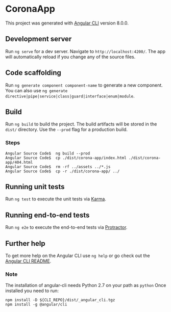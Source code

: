 # CoronaApp

This project was generated with [Angular CLI](https://github.com/angular/angular-cli) version 8.0.0.

## Development server

Run `ng serve` for a dev server. Navigate to `http://localhost:4200/`. The app will automatically reload if you change any of the source files.

## Code scaffolding

Run `ng generate component component-name` to generate a new component. You can also use `ng generate directive|pipe|service|class|guard|interface|enum|module`.

## Build

Run `ng build` to build the project. The build artifacts will be stored in the `dist/` directory. Use the `--prod` flag for a production build.

### Steps

    Angular Source Code$  ng build --prod
    Angular Source Code$  cp ./dist/corona-app/index.html ./dist/corona-app/404.html
    Angular Source Code$  rm -rf ../assets ../*.js
    Angular Source Code$  cp -r ./dist/corona-app/ ../

## Running unit tests

Run `ng test` to execute the unit tests via [Karma](https://karma-runner.github.io).

## Running end-to-end tests

Run `ng e2e` to execute the end-to-end tests via [Protractor](http://www.protractortest.org/).

## Further help

To get more help on the Angular CLI use `ng help` or go check out the [Angular CLI README](https://github.com/angular/angular-cli/blob/master/README.md).

### Note

The installation of angular-cli needs Python 2.7 on your path as `python`
Once installed you need to run:

    npm install -D ${CLI_REPO}/dist/_angular_cli.tgz
    npm install -g @angular/cli

